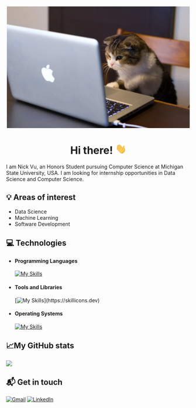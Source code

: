 <p align="center">
  <img src="resources/catprogramming.jpg" width="500px" alt="main_michael_fuchs"/>
</p>

<h1 align="center">Hi there! <img src="https://raw.githubusercontent.com/ABSphreak/ABSphreak/master/gifs/Hi.gif" width="30px"></h1>

I am Nick Vu, an Honors Student pursuing Computer Science at Michigan State University, USA. I am looking for internship opportunities in Data Science and Computer Science.

## 💡 Areas of interest
- Data Science
- Machine Learning
- Software Development 

## 💻 Technologies

- #### Programming Languages

  [![My Skills](https://skillicons.dev/icons?i=python,c,cpp,bash,rust,r)](https://skillicons.dev)

- #### Tools and Libraries

  [![My Skills](https://skillicons.dev/icons?i=mysql,sklearn,)](https://skillicons.dev)

- #### Operating Systems

  [![My Skills](https://skillicons.dev/icons?i=debian,windows)](https://skillicons.dev)

## &#x1f4c8;My GitHub stats

<a href="https://github.com/Dknx8888/Dknx8888">
  <img align="center" src="https://github-readme-stats-git-master-nicks-projects-a00a2f97.vercel.app/api/top-langs/?username=Dknx8888&title_color=ffffff&text_color=c9cacc&icon_color=2bbc8a&bg_color=1d1f21" />
</a>


## 📬 Get in touch
<p align="left">
	<a href="mailto:nick.dev.8888@gmail.com"><img img src="https://img.shields.io/badge/gmail-%23EA4335.svg?style=plastic&logo=gmail&logoColor=white" alt="Gmail"/></a>
	<a href="https://www.linkedin.com/in/ninh-duc-vu/"><img src="https://img.shields.io/badge/linkedin-%230A66C2.svg?style=plastic&logo=linkedin&logoColor=white" alt="LinkedIn"/></a>
</p>
</p>